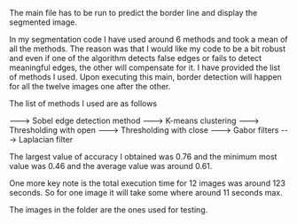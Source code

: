 The main file has to be run to predict the border line and display the segmented image. 

In my segmentation code I have used around 6 methods and took a mean of all the methods. The reason was that I would like my code to be a bit robust and even if one of the algorithm detects false edges or fails to detect meaningful edges, the other will compensate for it. I have provided the list of methods I used. Upon executing this main, border detection will happen for all the twelve images one after the other.

The list of methods I used are as follows

---> Sobel edge detection method
---> K-means clustering 
---> Thresholding with open 
---> Thresholding with close
---> Gabor filters 
---> Laplacian filter

The largest value of accuracy I obtained was 0.76 and the minimum most value was 0.46 and the average value was around 0.61.

One more key note is the total execution time for 12 images was around 123 seconds. 
So for one image it will take some where around 11 seconds max. 

The images in the folder are the ones used for testing.
